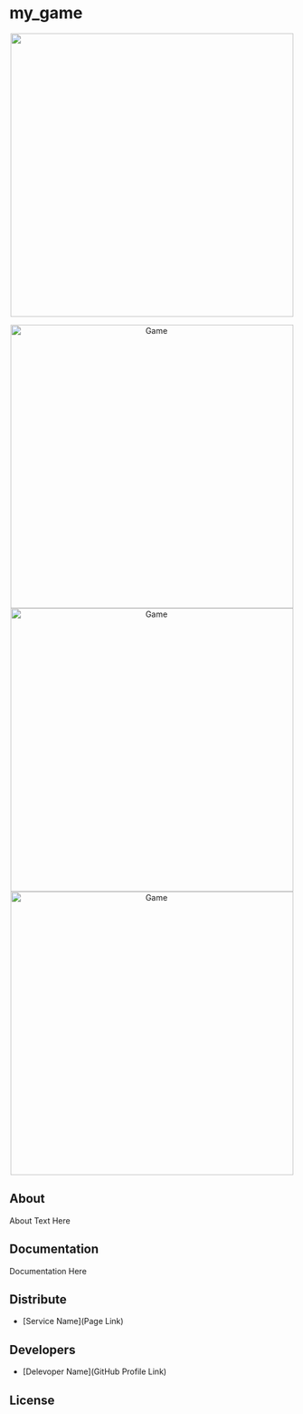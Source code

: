 # my_game
<p align="center">
      <img src="https://github.com/pashaBy94/my_game/blob/master/img/icon.png" width="500">
</p>

<p align="center">
   <img src="https://github.com/pashaBy94/my_game/blob/master/img/screen5mobile.png" alt="Game" width="500" style="border-radius: 20">
   <img src="https://github.com/pashaBy94/my_game/blob/master/img/screen2mobile.png" alt="Game" width="500">
   <img src="https://github.com/pashaBy94/my_game/blob/master/img/screen4mobile.png" alt="Game" width="500">
</p>

## About

About Text Here

## Documentation

Documentation Here

## Distribute

- [Service Name](Page Link)


## Developers

- [Delevoper Name](GitHub Profile Link)

## License
